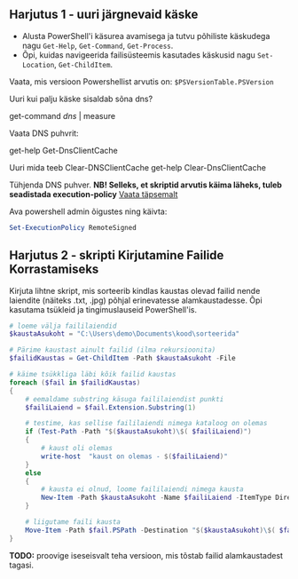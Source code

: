 ## Harjutus 1 - uuri järgnevaid käske

- Alusta PowerShell'i käsurea avamisega ja tutvu põhiliste käskudega nagu `Get-Help`, `Get-Command`, `Get-Process`.
- Õpi, kuidas navigeerida failisüsteemis kasutades käskusid nagu `Set-Location`, `Get-ChildItem`.
 
Vaata, mis versioon Powershellist arvutis on: `$PSVersionTable.PSVersion`
 

Uuri kui palju käske sisaldab sõna dns?

get-command *dns* | measure

Vaata DNS puhvrit:

get-help Get-DnsClientCache

Uuri mida teeb Clear-DNSClientCache
get-help Clear-DnsClientCache 

Tühjenda DNS puhver.
**NB! Selleks, et skriptid arvutis käima läheks, tuleb seadistada execution-policy**
[Vaata täpsemalt](https://learn.microsoft.com/en-us/powershell/module/microsoft.powershell.security/set-executionpolicy?view=powershell-7.4)

Ava powershell admin õigustes ning käivta:

``` powershell 
Set-ExecutionPolicy RemoteSigned
```

## Harjutus 2 - skripti Kirjutamine Failide Korrastamiseks

Kirjuta lihtne skript, mis sorteerib kindlas kaustas olevad failid nende laiendite (näiteks .txt, .jpg) põhjal erinevatesse alamkaustadesse.
Õpi kasutama tsükleid ja tingimuslauseid PowerShell'is.

``` powershell
# loeme välja faililaiendid
$kaustaAsukoht = "C:\Users\demo\Documents\kood\sorteerida"

# Pärime kaustast ainult failid (ilma rekursioonita)
$failidKaustas = Get-ChildItem -Path $kaustaAsukoht -File

# käime tsükkliga läbi kõik failid kaustas
foreach ($fail in $failidKaustas)
{
    # eemaldame substring käsuga faililaiendist punkti
    $failiLaiend = $fail.Extension.Substring(1)

    # testime, kas sellise faililaiendi nimega kataloog on olemas
    if (Test-Path -Path "$($kaustaAsukoht)\$( $failiLaiend)")
    {
        # kaust oli olemas
        write-host  "kaust on olemas - $($failiLaiend)"
    }
    else
    {
        # kausta ei olnud, loome faililaiendi nimega kausta
        New-Item -Path $kaustaAsukoht -Name $failiLaiend -ItemType Directory
    }

    # liigutame faili kausta
    Move-Item -Path $fail.PSPath -Destination "$($kaustaAsukoht)\$( $failiLaiend)"
}
```
**TODO:** proovige iseseisvalt teha versioon, mis tõstab failid alamkaustadest tagasi.
